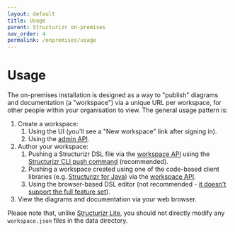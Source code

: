 ```yaml
---
layout: default
title: Usage
parent: Structurizr on-premises
nav_order: 4
permalink: /onpremises/usage
---
```


# Usage

The on-premises installation is designed as a way to "publish" diagrams and documentation (a "workspace")
via a unique URL per workspace, for other people within your organisation to view. The general usage pattern is:

1. Create a workspace:
   1. Using the UI (you'll see a "New workspace" link after signing in).
   2. Using the [admin API](/onpremises/admin-api).
2. Author your workspace:
   1. Pushing a Structurizr DSL file via the [workspace API](/onpremises/workspace-api) using the [Structurizr CLI push command](/cli/push) (recommended).
   2. Pushing a workspace created using one of the code-based client libraries (e.g. [Structurizr for Java](https://github.com/structurizr/java)) via the [workspace API](/onpremises/workspace-api).
   3. Using the browser-based DSL editor (not recommended - [it doesn't support the full feature set](https://structurizr.com/help/dsl#comparison)).
3. View the diagrams and documentation via your web browser.

Please note that, unlike [Structurizr Lite](/lite/usage), you should not directly modify any `workspace.json` files in the data directory. 